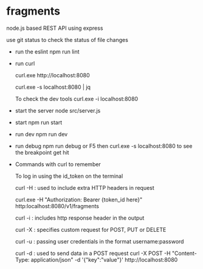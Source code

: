 # fragments

node.js based REST API using express

use git status to check the status of file changes

- run the eslint
  npm run lint

- run curl

  curl.exe http://localhost:8080

  curl.exe -s localhost:8080 | jq

  To check the dev tools curl.exe -i localhost:8080

- start the server
  node src/server.js

- start
  npm run start
- run dev
  npm run dev
- run debug
  npm run debug or F5
  then curl.exe -s localhost:8080 to see the breakpoint get hit

- Commands with curl to remember 

  To log in using the id_token on the terminal

  curl -H : used to include extra HTTP headers in request 

  curl.exe -H "Authorization: Bearer {token_id here}" http:localhost:8080/v1/fragments 

  curl -i : includes http response header in the output

  curl -X : specifies custom request for POST, PUT or DELETE

  curl -u : passing user credentials in the format username:password
  
  curl -d : used to send data in a POST request curl -X POST -H "Content-Type: application/json" -d '{"key":"value"}' http://localhost:8080